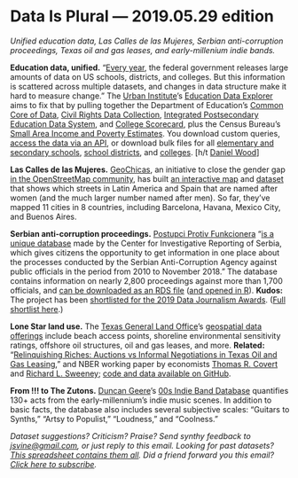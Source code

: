 Data Is Plural — 2019.05.29 edition
===================================

*Unified education data, Las Calles de las Mujeres, Serbian anti-corruption proceedings, Texas oil and gas leases, and early-millenium indie bands.*


__Education data, unified.__ “[Every year](https://educationdata.urban.org/data-explorer/about/), the federal government releases large amounts of data on US schools, districts, and colleges. But this information is scattered across multiple datasets, and changes in data structure make it hard to measure change.” The [Urban Institute](https://www.urban.org/)’s [Education Data Explorer](https://educationdata.urban.org/data-explorer/) aims to fix that by pulling together the Department of Education’s [Common Core of Data](https://nces.ed.gov/ccd/), [Civil Rights Data Collection](https://ocrdata.ed.gov/), [Integrated Postsecondary Education Data System](https://nces.ed.gov/ipeds/), and [College Scorecard](https://collegescorecard.ed.gov/), plus the Census Bureau’s [Small Area Income and Poverty Estimates](https://www.census.gov/programs-surveys/saipe.html). You download custom queries, [access the data via an API](https://educationdata.urban.org/documentation/), or download bulk files for all [elementary and secondary schools](https://educationdata.urban.org/documentation/schools.html), [school districts](https://educationdata.urban.org/documentation/school-districts.html), and [colleges](https://educationdata.urban.org/documentation/colleges.html). [h/t [Daniel Wood](https://twitter.com/DanielPWWood)]


__Las Calles de las Mujeres.__ [GeoChicas](https://geochicas.org/), an initiative to close the gender gap [in the OpenStreetMap community](https://wiki.openstreetmap.org/wiki/GeoChicas), has built [an interactive map](https://geochicasosm.github.io/lascallesdelasmujeres/) and [dataset](https://github.com/geochicasosm/lascallesdelasmujeres) that shows which streets in Latin America and Spain that are named after women (and the much larger number named after men). So far, they’ve mapped 11 cities in 8 countries, including Barcelona, Havana, Mexico City, and Buenos Aires.


__Serbian anti-corruption proceedings.__ [Postupci Protiv Funkcionera](https://funkcioneri.cins.rs/) “[is a unique database](https://github.com/CINSerbia/cins_funkcioneri) made by the Center for Investigative Reporting of Serbia, which gives citizens the opportunity to get information in one place about the processes conducted by the Serbian Anti-Corruption Agency against public officials in the period from 2010 to November 2018.” The database contains information on nearly 2,800 proceedings against more than 1,700 officials, and [can be downloaded as an RDS file](https://github.com/CINSerbia/cins_funkcioneri/tree/master/app/data) ([and opened in R](https://mgimond.github.io/ES218/Week02b.html#reading_from_a_r_data_file)). __Kudos:__ The project has been [shortlisted for the 2019 Data Journalism Awards](https://datajournalismawards.org/projects/database-on-proceedings-against-public-officials/). ([Full shortlist here](https://datajournalismawards.org/2019-shortlist/).)


__Lone Star land use.__ The [Texas General Land Office](http://www.glo.texas.gov/index.html)’s [geospatial data offerings](http://www.glo.texas.gov/land/land-management/gis/) include beach access points, shoreline environmental sensitivity ratings, offshore oil structures, oil and gas leases, and more. __Related:__ “[Relinquishing Riches: Auctions vs Informal Negotiations in Texas Oil and Gas Leasing](https://www.nber.org/papers/w25712),” and NBER working paper by economists [Thomas R. Covert](https://home.uchicago.edu/~tcovert/) and [Richard L. Sweeney](http://www.richard-sweeney.com/); [code and data available on GitHub](https://github.com/rlsweeney/public_cs_texas).


__From !!! to The Zutons.__ [Duncan Geere](https://www.duncangeere.com/)’s [00s Indie Band Database](https://www.duncangeere.com/00sindiebanddatabase/) quantifies 130+ acts from the early-millennium’s indie music scenes. In addition to basic facts, the database also includes several subjective scales: “Guitars to Synths,” “Artsy to Populist,” “Loudness,” and “Coolness.”


*Dataset suggestions? Criticism? Praise? Send synthy feedback to <jsvine@gmail.com>, or just reply to this email. Looking for past datasets? [This spreadsheet contains them all](https://docs.google.com/spreadsheets/d/1wZhPLMCHKJvwOkP4juclhjFgqIY8fQFMemwKL2c64vk). Did a friend forward you this email? [Click here to subscribe](https://tinyletter.com/data-is-plural).*